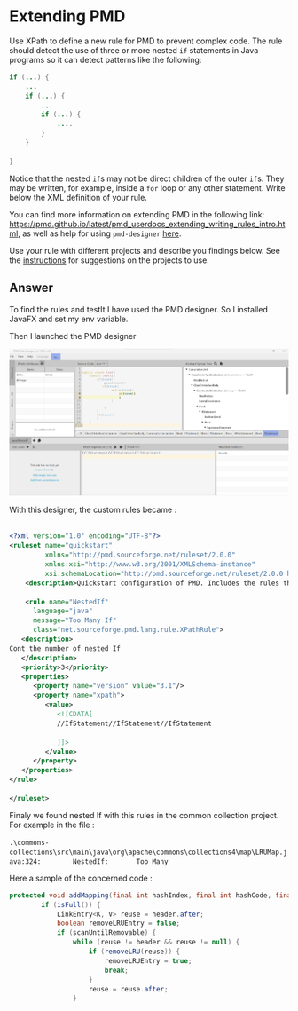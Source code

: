 # Extending PMD

Use XPath to define a new rule for PMD to prevent complex code. The rule should detect the use of three or more nested `if` statements in Java programs so it can detect patterns like the following:

```Java
if (...) {
    ...
    if (...) {
        ...
        if (...) {
            ....
        }
    }

}
```
Notice that the nested `if`s may not be direct children of the outer `if`s. They may be written, for example, inside a `for` loop or any other statement.
Write below the XML definition of your rule.

You can find more information on extending PMD in the following link: https://pmd.github.io/latest/pmd_userdocs_extending_writing_rules_intro.html, as well as help for using `pmd-designer` [here](https://github.com/selabs-ur1/VV-ISTIC-TP2/blob/master/exercises/designer-help.md).

Use your rule with different projects and describe you findings below. See the [instructions](../sujet.md) for suggestions on the projects to use.

## Answer

To find the rules and testIt I have used the PMD designer. So I installed JavaFX and set my env variable.

Then I launched the PMD designer

![](../img/designer.png)

With this designer, the custom rules became :

```xml

<?xml version="1.0" encoding="UTF-8"?>
<ruleset name="quickstart"
         xmlns="http://pmd.sourceforge.net/ruleset/2.0.0"
         xmlns:xsi="http://www.w3.org/2001/XMLSchema-instance"
         xsi:schemaLocation="http://pmd.sourceforge.net/ruleset/2.0.0 https://pmd.sourceforge.io/ruleset_2_0_0.xsd">
    <description>Quickstart configuration of PMD. Includes the rules that are most likely to apply everywhere.</description>

    <rule name="NestedIf"
      language="java"
      message="Too Many If"
      class="net.sourceforge.pmd.lang.rule.XPathRule">
   <description>
Cont the number of nested If
   </description>
   <priority>3</priority>
   <properties>
      <property name="version" value="3.1"/>
      <property name="xpath">
         <value>
            <![CDATA[
            //IfStatement//IfStatement//IfStatement
            
            ]]>
         </value>
      </property>
   </properties>
</rule>

</ruleset>


```


Finaly we found nested If with this rules in the common collection project.
For example in the file : 

```.\commons-collections\src\main\java\org\apache\commons\collections4\map\LRUMap.java:324:        NestedIf:       Too Many```

Here a sample of the concerned code : 

```java
protected void addMapping(final int hashIndex, final int hashCode, final K key, final V value) {
        if (isFull()) {
            LinkEntry<K, V> reuse = header.after;
            boolean removeLRUEntry = false;
            if (scanUntilRemovable) {
                while (reuse != header && reuse != null) {
                    if (removeLRU(reuse)) {
                        removeLRUEntry = true;
                        break;
                    }
                    reuse = reuse.after;
                }
```
